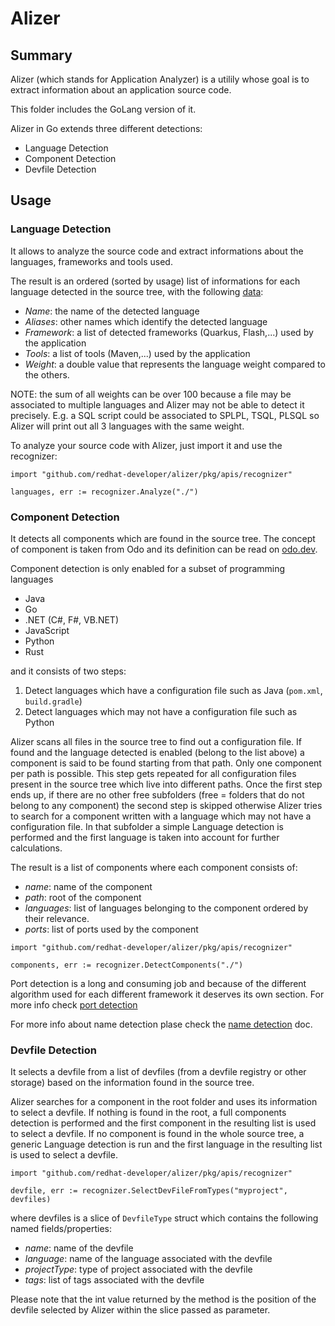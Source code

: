 # Alizer

## Summary

Alizer (which stands for Application Analyzer) is a utilily whose goal is to extract information about an application source code. 

This folder includes the GoLang version of it.

Alizer in Go extends three different detections:

- Language Detection
- Component Detection
- Devfile Detection

## Usage

### Language Detection

It allows to analyze the source code and extract informations about the languages, frameworks and tools used.

The result is an ordered (sorted by usage) list of informations for each language detected in the source tree, with the following [data](https://github.com/redhat-developer/alizer/blob/main/go/pkg/apis/language/language.go#L13):

- *Name*: the name of the detected language
- *Aliases*: other names which identify the detected language
- *Framework*: a list of detected frameworks (Quarkus, Flash,...) used by the application
- *Tools*: a list of tools (Maven,...) used by the application
- *Weight*: a double value that represents the language weight compared to the others.

NOTE: the sum of all weights can be over 100 because a file may be associated to multiple languages and Alizer may not be able to detect it precisely. E.g. a SQL script could be associated to SPLPL, TSQL, PLSQL so Alizer will print out all 3 languages with the same weight.

To analyze your source code with Alizer, just import it and use the recognizer:

```
import "github.com/redhat-developer/alizer/pkg/apis/recognizer"

languages, err := recognizer.Analyze("./")
```

### Component Detection

It detects all components which are found in the source tree. The concept of component is taken from Odo and its definition can be read on [odo.dev](https://odo.dev/docs/getting-started/basics/#component).

Component detection is only enabled for a subset of programming languages
- Java
- Go
- .NET (C#, F#, VB.NET)
- JavaScript
- Python
- Rust

and it consists of two steps:
1) Detect languages which have a configuration file such as Java (`pom.xml`, `build.gradle`)
2) Detect languages which may not have a configuration file such as Python

Alizer scans all files in the source tree to find out a configuration file. If found and the language detected is enabled (belong to the list above) a component is said to be found starting from that path. Only one component per path is possible. This step gets repeated for all configuration files present in the source tree which live into different paths.
Once the first step ends up, if there are no other free subfolders (free = folders that do not belong to any component) the second step is skipped otherwise Alizer tries to search for a component written with a language which may not have a configuration file. In that subfolder a simple Language detection is performed and the first language is taken into account for further calculations. 

The result is a list of components where each component consists of:
- *name*: name of the component
- *path*: root of the component 
- *languages*: list of languages belonging to the component ordered by their relevance.
- *ports*: list of ports used by the component

```
import "github.com/redhat-developer/alizer/pkg/apis/recognizer"

components, err := recognizer.DetectComponents("./")
```

Port detection is a long and consuming job and because of the different algorithm used for each different framework it deserves its own section. For more info check [port detection](docs/port_detection.md)

For more info about name detection plase check the [name detection](docs/name_detection.md) doc.
### Devfile Detection

It selects a devfile from a list of devfiles (from a devfile registry or other storage) based on the information found in the source tree. 

Alizer searches for a component in the root folder and uses its information to select a devfile. If nothing is found in the root, a full components detection is performed and the first component in the resulting list is used to select a devfile. If no component is found in the whole source tree, a generic Language detection is run and the first language in the resulting list is used to select a devfile.

```
import "github.com/redhat-developer/alizer/pkg/apis/recognizer"

devfile, err := recognizer.SelectDevFileFromTypes("myproject", devfiles)
```

where devfiles is a slice of `DevfileType` struct which contains the following named fields/properties:
- *name*: name of the devfile
- *language*: name of the language associated with the devfile
- *projectType*: type of project associated with the devfile
- *tags*: list of tags associated with the devfile

Please note that the int value returned by the method is the position of the devfile selected by Alizer within the slice passed as parameter.
